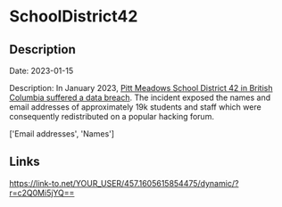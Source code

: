 # SchoolDistrict42

## Description

Date: 2023-01-15

Description:
In January 2023, <a href="https://www.mapleridgenews.com/news/maple-ridge-pitt-meadows-school-district-suffers-massive-data-breach/" target="_blank" rel="noopener">Pitt Meadows School District 42 in British Columbia suffered a data breach</a>. The incident exposed the names and email addresses of approximately 19k students and staff which were consequently redistributed on a popular hacking forum.


['Email addresses', 'Names']

## Links

https://link-to.net/YOUR_USER/457.1605615854475/dynamic/?r=c2Q0Mi5jYQ==